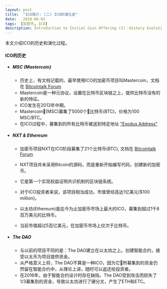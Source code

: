 ```yaml
---
layout: post
title:  "ICO简介: (二) ICO的演化史"
date:   2018-06-01
tags:  [加密币, ICO]
description: Introduction to Initial Coin Offering (2)：History Evolution of ICO
---
```


本文介绍ICO的历史和演化过程。

#### ICO的历史
* ##### MSC (Mastercoin)
    * 历史上，有文档记载的、最早使用ICO的加密币项目叫Mastercoin，文档在 [Bitcointalk Forum](https://bitcointalk.org/index.php?topic=265488)
    * Mastercoin是一种元协议，设置在比特币区块链之上，提供比特币没有的新的特征。
    * ICO发生在2013年中期。
    * Mastercoin(MSC)募集了5000个比特币(BTC)，价格为100 MSC/BTC。
    * 在ICO过程中，募集到的所有比特币被送到特定地址 ["Exodus Address"](http://blockchain.info/address/1EXoDusjGwvnjZUyKkxZ4UHEf77z6A5S4P)

* ##### NXT & Ethereum
    * 加密币项目NXT在ICO阶段募集了21个比特币(BTC), 文档在 [Bitcointalk Forum](https://bitcointalk.org/index.php?topic=303898)
    * NXT项目并未采用Bitcoin的源码，而是重新开始编写代码，创建新的加密币。
    * 它是第一个实现权益证明共识机制的区块链系统。
    * 对于ICO投资者来说，该项目相当成功，市值曾经高达1亿美元($100 million)。
    
    * 以太坊(Ethereum)是迄今为止加密币市场上最大的ICO，募集到超过1千8百万美元的比特币。
    * 当前市值超过5百亿美元，在加密币市场上仅次于比特币。

* ##### The DAO
    * 与以前的项目不同的是：The DAO建立在以太坊之上。创建智能合约，接受以太币为项目提供资金。
    * 从严格意义上将，The DAO不算是一种ICO，因为它所募集到的资金仍然留在智能合约中，从理论上讲，随时可以返还给投资者。
    * 在2016年，由于智能合约设计时存在缺陷，The DAO受到攻击而损失了1/3募集到的资金，导致以太坊进行了硬分叉，产生了ETH和ETC。
